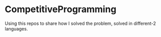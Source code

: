 # CompetitiveProgramming

Using this repos to share how I solved the problem, solved in different-2 languages. 
